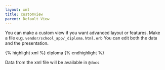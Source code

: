 ```yaml
---
layout: xml
title: customview
parent: Default View
---
```

You can make a custom view if you want advanced layout or features.
Make a file e.g. `vendor/school_app/_diploma.html.erb`
You can edit both the data and the presentation.

{% highlight xml %}
    <table>
        <customview>diploma</customview>
{% endhighlight %}

Data from the xml file will be available in `@docs`